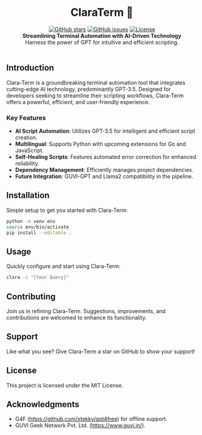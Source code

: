 <h1 align="center">ClaraTerm 🚀</h1>

<p align="center">
    <a href="https://github.com/badboysm890/clara-term">
        <img alt="GitHub stars" src="https://img.shields.io/github/stars/badboysm890/clara-term?style=social"/></a>
    <a href="https://github.com/badboysm890/clara-term/issues">
        <img alt="GitHub issues" src="https://img.shields.io/github/issues/badboysm890/clara-term"/></a>
    <a href="LICENSE">
        <img alt="License" src="https://img.shields.io/github/license/badboysm890/clara-term"/></a>
    <br>
    <b>Streamlining Terminal Automation with AI-Driven Technology</b><br>
    Harness the power of GPT for intuitive and efficient scripting.<br>
    <br>
</p>

## Introduction

Clara-Term is a groundbreaking terminal automation tool that integrates cutting-edge AI technology, predominantly GPT-3.5. Designed for developers seeking to streamline their scripting workflows, Clara-Term offers a powerful, efficient, and user-friendly experience. 

### Key Features

- **AI Script Automation**: Utilizes GPT-3.5 for intelligent and efficient script creation.
- **Multilingual**: Supports Python with upcoming extensions for Go and JavaScript.
- **Self-Healing Scripts**: Features automated error correction for enhanced reliability.
- **Dependency Management**: Efficiently manages project dependencies.
- **Future Integration**: GUVI-GPT and Llama2 compatibility in the pipeline.

## Installation

Simple setup to get you started with Clara-Term:

```bash
python -m venv env
source env/bin/activate
pip install --editable .
```

## Usage

Quickly configure and start using Clara-Term:

```bash
clara -i "[Your Query]"
```

## Contributing

Join us in refining Clara-Term. Suggestions, improvements, and contributions are welcomed to enhance its functionality.

## Support

Like what you see? Give Clara-Term a star on GitHub to show your support!

## License

This project is licensed under the MIT License.

## Acknowledgments

- G4F (https://github.com/xtekky/gpt4free) for offline support.
- GUVI Geek Network Pvt. Ltd. (https://www.guvi.in/).
